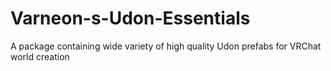 # Varneon-s-Udon-Essentials
A package containing wide variety of high quality Udon prefabs for VRChat world creation
